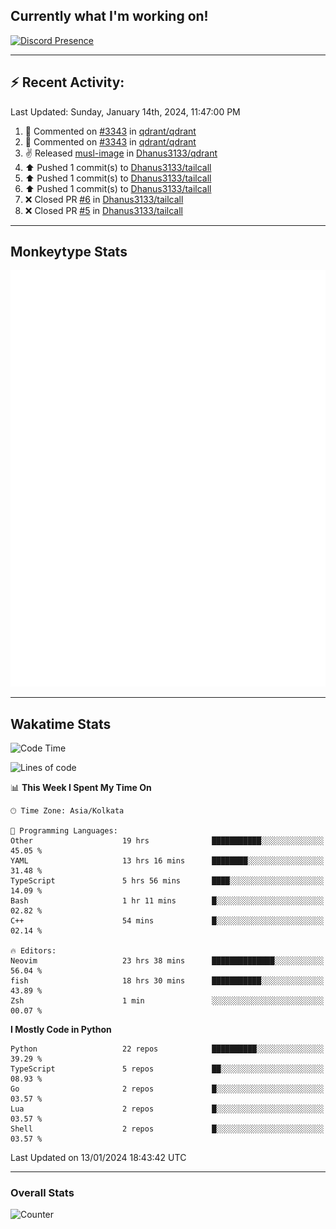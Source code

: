 ## Currently what I'm working on!
[![Discord Presence](https://lanyard.cnrad.dev/api/534981034400284712)](https://discord.com/users/534981034400284712)

---

## :zap: Recent Activity:
<!--RECENT_ACTIVITY:last_update-->
Last Updated: Sunday, January 14th, 2024, 11:47:00 PM
<!--RECENT_ACTIVITY:last_update_end-->
<!--RECENT_ACTIVITY:start-->
1. 💬 Commented on [#3343](https://github.com/qdrant/qdrant/pull/3343#issuecomment-1891012141) in [qdrant/qdrant](https://github.com/qdrant/qdrant)<br>
2. 💬 Commented on [#3343](https://github.com/qdrant/qdrant/pull/3343#issuecomment-1891007813) in [qdrant/qdrant](https://github.com/qdrant/qdrant)<br>
3. ✌️ Released [musl-image](https://github.com/Dhanus3133/qdrant/releases/tag/musl-image) in [Dhanus3133/qdrant](https://github.com/Dhanus3133/qdrant)<br>
4. ⬆️ Pushed 1 commit(s) to [Dhanus3133/tailcall](https://github.com/Dhanus3133/tailcall)<br>
5. ⬆️ Pushed 1 commit(s) to [Dhanus3133/tailcall](https://github.com/Dhanus3133/tailcall)<br>
6. ⬆️ Pushed 1 commit(s) to [Dhanus3133/tailcall](https://github.com/Dhanus3133/tailcall)<br>
7. ❌ Closed PR [#6](https://github.com/Dhanus3133/tailcall/pull/6) in [Dhanus3133/tailcall](https://github.com/Dhanus3133/tailcall)<br>
8. ❌ Closed PR [#5](https://github.com/Dhanus3133/tailcall/pull/5) in [Dhanus3133/tailcall](https://github.com/Dhanus3133/tailcall)<br>
<!--RECENT_ACTIVITY:end-->

---

## Monkeytype Stats
<a href="https://monkeytype.com/profile/dhanus">
  <img src="https://raw.githubusercontent.com/Dhanus3133/Dhanus3133/monkeytype/monkeytype-pb.svg" alt="Monkeytype Profile" />
</a>

---

## Wakatime Stats
<!--START_SECTION:waka-->
![Code Time](http://img.shields.io/badge/Code%20Time-1%2C577%20hrs%204%20mins-blue)

![Lines of code](https://img.shields.io/badge/From%20Hello%20World%20I%27ve%20Written-4.8%20million%20lines%20of%20code-blue)

📊 **This Week I Spent My Time On** 

```text
🕑︎ Time Zone: Asia/Kolkata

💬 Programming Languages: 
Other                    19 hrs              ███████████░░░░░░░░░░░░░░   45.05 % 
YAML                     13 hrs 16 mins      ████████░░░░░░░░░░░░░░░░░   31.48 % 
TypeScript               5 hrs 56 mins       ████░░░░░░░░░░░░░░░░░░░░░   14.09 % 
Bash                     1 hr 11 mins        █░░░░░░░░░░░░░░░░░░░░░░░░   02.82 % 
C++                      54 mins             █░░░░░░░░░░░░░░░░░░░░░░░░   02.14 % 

🔥 Editors: 
Neovim                   23 hrs 38 mins      ██████████████░░░░░░░░░░░   56.04 % 
fish                     18 hrs 30 mins      ███████████░░░░░░░░░░░░░░   43.89 % 
Zsh                      1 min               ░░░░░░░░░░░░░░░░░░░░░░░░░   00.07 % 
```

**I Mostly Code in Python** 

```text
Python                   22 repos            ██████████░░░░░░░░░░░░░░░   39.29 % 
TypeScript               5 repos             ██░░░░░░░░░░░░░░░░░░░░░░░   08.93 % 
Go                       2 repos             █░░░░░░░░░░░░░░░░░░░░░░░░   03.57 % 
Lua                      2 repos             █░░░░░░░░░░░░░░░░░░░░░░░░   03.57 % 
Shell                    2 repos             █░░░░░░░░░░░░░░░░░░░░░░░░   03.57 % 
```




 Last Updated on 13/01/2024 18:43:42 UTC
<!--END_SECTION:waka-->
---

### Overall Stats

<img src="https://moe-counter.glitch.me/get/@Dhanus3133?theme=asoul" alt="Counter" />
